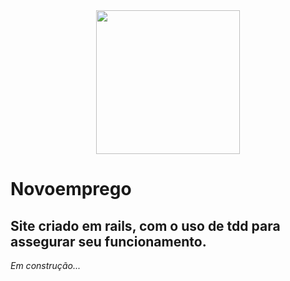 <div align="center">
  <a href="https://rubyonrails.org">
    <img src="https://avatars.githubusercontent.com/u/4223" width="230">
  </a>
</div>

# Novoemprego

## Site criado em rails, com o uso de tdd para assegurar seu funcionamento.

_Em construção..._
